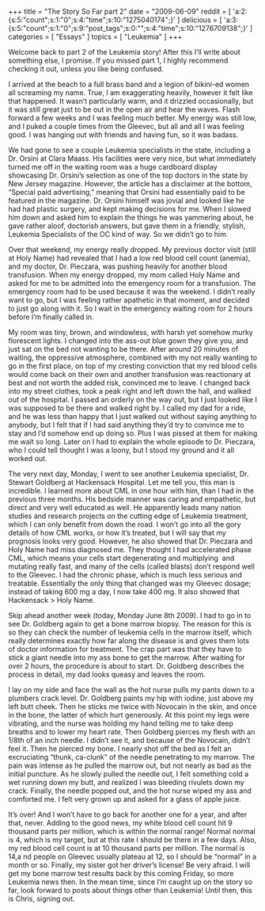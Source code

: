 +++
title = "The Story So Far part 2"
date = "2009-06-09"
reddit = [ 'a:2:{s:5:"count";s:1:"0";s:4:"time";s:10:"1275040174";}' ]
delicious = [ 'a:3:{s:5:"count";s:1:"0";s:9:"post_tags";s:0:"";s:4:"time";s:10:"1276709138";}' ]
categories = [ "Essays" ]
topics = [ "Leukemia" ]
+++

Welcome back to part 2 of the Leukemia story! After this I&#8217;ll write about something else, I promise. If you missed part 1, I highly recommend checking it out, unless you like being confused.

I arrived at the beach to a full brass band and a legion of bikini-ed women all screaming my name. True, I am exaggerating heavily, however it felt like that happened. It wasn&#8217;t particularly warm, and it drizzled occasionally, but it was still great just to be out in the open air and hear the waves. Flash forward a few weeks and I was feeling much better. My energy was still low, and I puked a couple times from the Gleevec, but all and all I was feeling good. I was hanging out with friends and having fun, so it was badass.

We had gone to see a couple Leukemia specialists in the state, including a Dr. Orsini at Clara Maass. His facilities were very nice, but what immediately turned me off in the waiting room was a huge cardboard display showcasing Dr. Orsini&#8217;s selection as one of the top doctors in the state by New Jersey magazine. However, the article has a disclaimer at the bottom, &#8220;Special paid advertising,&#8221; meaning that Orsini had essentially paid to be featured in the magazine. Dr. Orsini himself was jovial and looked like he had had plastic surgery, and kept making decisions for me. When I slowed him down and asked him to explain the things he was yammering about, he gave rather aloof, doctorish answers, but gave them in a friendly, stylish, Leukemia Specialists of the OC kind of way. So we didn&#8217;t go to him.

Over that weekend, my energy really dropped. My previous doctor visit (still at Holy Name) had revealed that I had a low red blood cell count (anemia), and my doctor, Dr. Pieczara, was pushing heavily for another blood transfusion. When my energy dropped, my mom called Holy Name and asked for me to be admitted into the emergency room for a transfusion. The emergency room had to be used because it was the weekend. I didn&#8217;t really want to go, but I was feeling rather apathetic in that moment, and decided to just go along with it. So I wait in the emergency waiting room for 2 hours before I&#8217;m finally called in.

My room was tiny, brown, and windowless, with harsh yet somehow murky florescent lights. I changed into the ass-out blue gown they give you, and just sat on the bed not wanting to be there. After around 20 minutes of waiting, the oppressive atmosphere, combined with my not really wanting to go in the first place, on top of my cresting conviction that my red blood cells would come back on their own and another transfusion was reactionary at best and not worth the added risk, convinced me to leave. I changed back into my street clothes, took a peak right and left down the hall, and walked out of the hospital. I passed an orderly on the way out, but I just looked like I was supposed to be there and walked right by. I called my dad for a ride, and he was less than happy that I just walked out without saying anything to anybody, but I felt that if I had said anything they&#8217;d try to convince me to stay and I&#8217;d somehow end up doing so. Plus I was pissed at them for making me wait so long. Later on I had to explain the whole episode to Dr. Pieczara, who I could tell thought I was a loony, but I stood my ground and it all worked out.

The very next day, Monday, I went to see another Leukemia specialist, Dr. Stewart Goldberg at Hackensack Hospital. Let me tell you, this man is incredible. I learned more about CML in one hour with him, than I had in the previous three months. His bedside manner was caring and empathetic, but direct and very well educated as well. He apparently leads many nation studies and research projects on the cutting edge of Leukemia treatment, which I can only benefit from down the road. I won&#8217;t go into all the gory details of how CML works, or how it&#8217;s treated, but I will say that my prognosis looks very good. However, he also showed that Dr. Pieczara and Holy Name had miss diagnosed me. They thought I had accelerated phase CML, which means your cells start degenerating and multiplying  and mutating really fast, and many of the cells (called blasts) don&#8217;t respond well to the Gleevec. I had the chronic phase, which is much less serious and treatable. Essentially the only thing that changed was my Gleevec dosage; instead of taking 600 mg a day, I now take 400 mg. It also showed that Hackensack > Holy Name.

Skip ahead another week (today, Monday June 8th 2009). I had to go in to see Dr. Goldberg again to get a bone marrow biopsy. The reason for this is so they can check the number of leukemia cells in the marrow itself, which really determines exactly how far along the disease is and gives them lots of doctor information for treatment. The crap part was that they have to stick a giant needle into my ass bone to get the marrow. After waiting for over 2 hours, the procedure is about to start. Dr. Goldberg describes the process in detail, my dad looks queasy and leaves the room.

I lay on my side and face the wall as the hot nurse pulls my pants down to a plumbers crack level. Dr. Goldberg paints my hip with iodine, just above my left butt cheek. Then he sticks me twice with Novocain in the skin, and once in the bone, the latter of which hurt generously. At this point my legs were vibrating, and the nurse was holding my hand telling me to take deep breaths and to lower my heart rate. Then Goldberg pierces my flesh with an 1/8th of an inch needle. I didn&#8217;t see it, and because of the Novocain, didn&#8217;t feel it. Then he pierced my bone. I nearly shot off the bed as I felt an excruciating &#8220;thunk, ca-clunk&#8221; of the needle penetrating to my marrow. The pain was intense as he pulled the marrow out, but not nearly as bad as the initial puncture. As he slowly pulled the needle out, I felt something cold a wet running down my butt, and realized I was bleeding rivulets down my crack. Finally, the needle popped out, and the hot nurse wiped my ass and comforted me. I felt very grown up and asked for a glass of apple juice.

It&#8217;s over! And I won&#8217;t have to go back for another one for a year, and after that, never. Adding to the good news, my white blood cell count hit 9 thousand parts per million, which is within the normal range! Normal normal is 4, which is my target, but at this rate I should be there in a few days. Also, my red blood cell count is at 10 thousand parts per million. The normal is 14,a nd people on Gleevec usually plateau at 12, so I should be &#8220;normal&#8221; in a month or so. Finally, my sister got her driver&#8217;s license! Be very afraid. I will get my bone marrow test results back by this coming Friday, so more Leukemia news then. In the mean time, since I&#8217;m caught up on the story so far, look forward to posts about things other than Leukemia! Until then, this is Chris, signing out.
